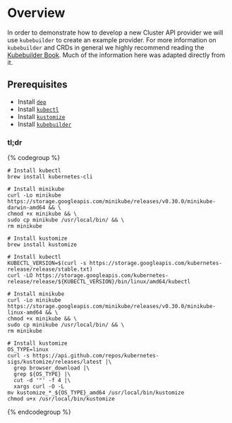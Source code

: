 # Overview

In order to demonstrate how to develop a new Cluster API provider we will use 
`kubebuilder` to create an example provider. For more information on `kubebuilder`
and CRDs in general we highly recommend reading the [Kubebuilder Book][kubebuilder-book].
Much of the information here was adapted directly from it.

## Prerequisites

- Install [`dep`][install-dep]
- Install [`kubectl`][kubectl-install]
- Install [`kustomize`][install-kustomize]
- Install [`kubebuilder`][install-kubebuilder]

### tl;dr

{% codegroup %}
```bash::MacOS
# Install kubectl
brew install kubernetes-cli

# Install minikube
curl -Lo minikube https://storage.googleapis.com/minikube/releases/v0.30.0/minikube-darwin-amd64 && \
chmod +x minikube && \
sudo cp minikube /usr/local/bin/ && \
rm minikube

# Install kustomize
brew install kustomize
```
```bash::Linux
# Install kubectl
KUBECTL_VERSION=$(curl -s https://storage.googleapis.com/kubernetes-release/release/stable.txt)
curl -LO https://storage.googleapis.com/kubernetes-release/release/${KUBECTL_VERSION}/bin/linux/amd64/kubectl

# Install minikube
curl -Lo minikube https://storage.googleapis.com/minikube/releases/v0.30.0/minikube-linux-amd64 && \
chmod +x minikube && \
sudo cp minikube /usr/local/bin/ && \
rm minikube

# Install kustomize
OS_TYPE=linux
curl -s https://api.github.com/repos/kubernetes-sigs/kustomize/releases/latest |\
  grep browser_download |\
  grep ${OS_TYPE} |\
  cut -d '"' -f 4 |\
  xargs curl -O -L
mv kustomize_*_${OS_TYPE}_amd64 /usr/local/bin/kustomize
chmod u+x /usr/local/bin/kustomize
```
{% endcodegroup %}

[kubebuilder-book]: https://book.kubebuilder.io/
[install-dep]: https://github.com/golang/dep/blob/master/docs/installation.md
[kubectl-install]: http://kubernetes.io/docs/user-guide/prereqs/
[install-kustomize]: https://github.com/kubernetes-sigs/kustomize/blob/master/docs/INSTALL.md
[install-kubebuilder]: https://book.kubebuilder.io/getting_started/installation_and_setup.html
